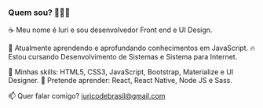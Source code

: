 ###  Quem sou? 👨🏻‍💻

☕ Meu nome é Iuri e sou desenvolvedor Front end e UI Design.

🌱 Atualmente aprendendo e aprofundando conhecimentos em JavaScript.
🔥 Estou cursando Desenvolvimento de Sistemas e Sistema para Internet.

🚀 Minhas skills: HTML5, CSS3, JavaScript, Bootstrap, Materialize e UI Designer.
🤔 Pretende aprender: React, React Native, Node JS e Sass.

📫  Quer falar comigo? iuricodebrasil@gmail.com

<!--
**iuricode/iuricode** is a ✨ _special_ ✨ repository because its `README.md` (this file) appears on your GitHub profile.

Here are some ideas to get you started:

- 🔭 I’m currently working on ...
- 🌱 I’m currently learning ...
- 👯 I’m looking to collaborate on ...
- 🤔 I’m looking for help with ...
- 💬 Ask me about ...
- 📫 How to reach me: ...
- 😄 Pronouns: ...
- ⚡ Fun fact: ...
-->
